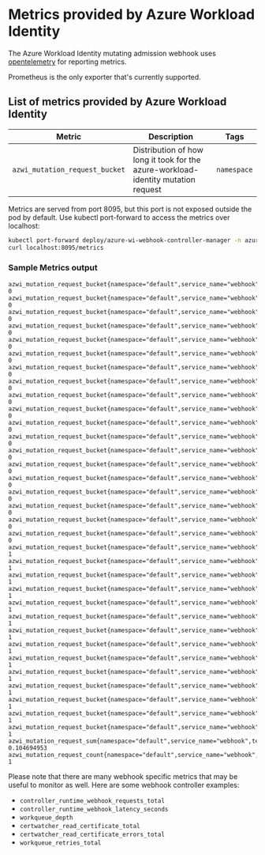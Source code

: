 # Metrics provided by Azure Workload Identity

The Azure Workload Identity mutating admission webhook uses [opentelemetry](https://opentelemetry.io/) for reporting metrics.

Prometheus is the only exporter that's currently supported.

## List of metrics provided by Azure Workload Identity

| Metric                         | Description                                                                       | Tags        |
| ------------------------------ | --------------------------------------------------------------------------------- | ----------- |
| `azwi_mutation_request_bucket` | Distribution of how long it took for the azure-workload-identity mutation request | `namespace` |

Metrics are served from port 8095, but this port is not exposed outside the pod by default. Use kubectl port-forward to access the metrics over localhost:

```bash
kubectl port-forward deploy/azure-wi-webhook-controller-manager -n azure-workload-identity-system 8095:8095 &
curl localhost:8095/metrics
```

### Sample Metrics output

```shell
azwi_mutation_request_bucket{namespace="default",service_name="webhook",telemetry_sdk_language="go",telemetry_sdk_name="opentelemetry",telemetry_sdk_version="0.20.0",le="0.001"} 0
azwi_mutation_request_bucket{namespace="default",service_name="webhook",telemetry_sdk_language="go",telemetry_sdk_name="opentelemetry",telemetry_sdk_version="0.20.0",le="0.002"} 0
azwi_mutation_request_bucket{namespace="default",service_name="webhook",telemetry_sdk_language="go",telemetry_sdk_name="opentelemetry",telemetry_sdk_version="0.20.0",le="0.003"} 0
azwi_mutation_request_bucket{namespace="default",service_name="webhook",telemetry_sdk_language="go",telemetry_sdk_name="opentelemetry",telemetry_sdk_version="0.20.0",le="0.004"} 0
azwi_mutation_request_bucket{namespace="default",service_name="webhook",telemetry_sdk_language="go",telemetry_sdk_name="opentelemetry",telemetry_sdk_version="0.20.0",le="0.005"} 0
azwi_mutation_request_bucket{namespace="default",service_name="webhook",telemetry_sdk_language="go",telemetry_sdk_name="opentelemetry",telemetry_sdk_version="0.20.0",le="0.006"} 0
azwi_mutation_request_bucket{namespace="default",service_name="webhook",telemetry_sdk_language="go",telemetry_sdk_name="opentelemetry",telemetry_sdk_version="0.20.0",le="0.007"} 0
azwi_mutation_request_bucket{namespace="default",service_name="webhook",telemetry_sdk_language="go",telemetry_sdk_name="opentelemetry",telemetry_sdk_version="0.20.0",le="0.008"} 0
azwi_mutation_request_bucket{namespace="default",service_name="webhook",telemetry_sdk_language="go",telemetry_sdk_name="opentelemetry",telemetry_sdk_version="0.20.0",le="0.009"} 0
azwi_mutation_request_bucket{namespace="default",service_name="webhook",telemetry_sdk_language="go",telemetry_sdk_name="opentelemetry",telemetry_sdk_version="0.20.0",le="0.01"} 0
azwi_mutation_request_bucket{namespace="default",service_name="webhook",telemetry_sdk_language="go",telemetry_sdk_name="opentelemetry",telemetry_sdk_version="0.20.0",le="0.02"} 0
azwi_mutation_request_bucket{namespace="default",service_name="webhook",telemetry_sdk_language="go",telemetry_sdk_name="opentelemetry",telemetry_sdk_version="0.20.0",le="0.03"} 0
azwi_mutation_request_bucket{namespace="default",service_name="webhook",telemetry_sdk_language="go",telemetry_sdk_name="opentelemetry",telemetry_sdk_version="0.20.0",le="0.04"} 0
azwi_mutation_request_bucket{namespace="default",service_name="webhook",telemetry_sdk_language="go",telemetry_sdk_name="opentelemetry",telemetry_sdk_version="0.20.0",le="0.05"} 0
azwi_mutation_request_bucket{namespace="default",service_name="webhook",telemetry_sdk_language="go",telemetry_sdk_name="opentelemetry",telemetry_sdk_version="0.20.0",le="0.06"} 0
azwi_mutation_request_bucket{namespace="default",service_name="webhook",telemetry_sdk_language="go",telemetry_sdk_name="opentelemetry",telemetry_sdk_version="0.20.0",le="0.07"} 0
azwi_mutation_request_bucket{namespace="default",service_name="webhook",telemetry_sdk_language="go",telemetry_sdk_name="opentelemetry",telemetry_sdk_version="0.20.0",le="0.08"} 0
azwi_mutation_request_bucket{namespace="default",service_name="webhook",telemetry_sdk_language="go",telemetry_sdk_name="opentelemetry",telemetry_sdk_version="0.20.0",le="0.09"} 0
azwi_mutation_request_bucket{namespace="default",service_name="webhook",telemetry_sdk_language="go",telemetry_sdk_name="opentelemetry",telemetry_sdk_version="0.20.0",le="0.1"} 0
azwi_mutation_request_bucket{namespace="default",service_name="webhook",telemetry_sdk_language="go",telemetry_sdk_name="opentelemetry",telemetry_sdk_version="0.20.0",le="0.2"} 1
azwi_mutation_request_bucket{namespace="default",service_name="webhook",telemetry_sdk_language="go",telemetry_sdk_name="opentelemetry",telemetry_sdk_version="0.20.0",le="0.3"} 1
azwi_mutation_request_bucket{namespace="default",service_name="webhook",telemetry_sdk_language="go",telemetry_sdk_name="opentelemetry",telemetry_sdk_version="0.20.0",le="0.4"} 1
azwi_mutation_request_bucket{namespace="default",service_name="webhook",telemetry_sdk_language="go",telemetry_sdk_name="opentelemetry",telemetry_sdk_version="0.20.0",le="0.5"} 1
azwi_mutation_request_bucket{namespace="default",service_name="webhook",telemetry_sdk_language="go",telemetry_sdk_name="opentelemetry",telemetry_sdk_version="0.20.0",le="0.6"} 1
azwi_mutation_request_bucket{namespace="default",service_name="webhook",telemetry_sdk_language="go",telemetry_sdk_name="opentelemetry",telemetry_sdk_version="0.20.0",le="0.7"} 1
azwi_mutation_request_bucket{namespace="default",service_name="webhook",telemetry_sdk_language="go",telemetry_sdk_name="opentelemetry",telemetry_sdk_version="0.20.0",le="0.8"} 1
azwi_mutation_request_bucket{namespace="default",service_name="webhook",telemetry_sdk_language="go",telemetry_sdk_name="opentelemetry",telemetry_sdk_version="0.20.0",le="0.9"} 1
azwi_mutation_request_bucket{namespace="default",service_name="webhook",telemetry_sdk_language="go",telemetry_sdk_name="opentelemetry",telemetry_sdk_version="0.20.0",le="1"} 1
azwi_mutation_request_bucket{namespace="default",service_name="webhook",telemetry_sdk_language="go",telemetry_sdk_name="opentelemetry",telemetry_sdk_version="0.20.0",le="1.5"} 1
azwi_mutation_request_bucket{namespace="default",service_name="webhook",telemetry_sdk_language="go",telemetry_sdk_name="opentelemetry",telemetry_sdk_version="0.20.0",le="2"} 1
azwi_mutation_request_bucket{namespace="default",service_name="webhook",telemetry_sdk_language="go",telemetry_sdk_name="opentelemetry",telemetry_sdk_version="0.20.0",le="2.5"} 1
azwi_mutation_request_bucket{namespace="default",service_name="webhook",telemetry_sdk_language="go",telemetry_sdk_name="opentelemetry",telemetry_sdk_version="0.20.0",le="3"} 1
azwi_mutation_request_bucket{namespace="default",service_name="webhook",telemetry_sdk_language="go",telemetry_sdk_name="opentelemetry",telemetry_sdk_version="0.20.0",le="+Inf"} 1
azwi_mutation_request_sum{namespace="default",service_name="webhook",telemetry_sdk_language="go",telemetry_sdk_name="opentelemetry",telemetry_sdk_version="0.20.0"} 0.104694953
azwi_mutation_request_count{namespace="default",service_name="webhook",telemetry_sdk_language="go",telemetry_sdk_name="opentelemetry",telemetry_sdk_version="0.20.0"} 1
```

Please note that there are many webhook specific metrics that may be useful to monitor as well.  Here are some webhook controller examples:

- `controller_runtime_webhook_requests_total`
- `controller_runtime_webhook_latency_seconds`
- `workqueue_depth`
- `certwatcher_read_certificate_total`
- `certwatcher_read_certificate_errors_total`
- `workqueue_retries_total`
